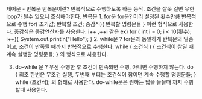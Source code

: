 제어문 - 반복문
반복문이란? 반복적으로 수행하도록 하는 동작.
조건을 잘못 걸면 무한 loop가 될수 있으니 조심해야한다.
반복문 1. for문 
for문? 미리 설정된 횟수만큼 반복적으로 수행
for( 초기값; 반복할 조건; 증감식){
	반복할 명령문들
}  이런 형식으로 사용한다. 증감식은 증감연산자를 사용한다. i++ ,++i 같은 ex)
for ( int i = 0; i < 10(횟수); i++){
 System.out.println("Hello");
} 
2. while문 ? for문과 동일하게 반복문의 일종이고, 조건이 만족될 때까지 반복적으로 수행한다.
while ( 조건식 ) {
조건식이 참일 때 계속 실행할 명령문들;
} 의 형식으로 사용한다. 

3. do-while 문 ? 우선 수행한 후 조건이 만족되면 수행, 아니면 수행하지 않는다.
do {
       최초 한번은 무조건 실행, 두번째 부터는 조건식이 참이면 계속 수행할 명령문들;
} while (조건식); 의 형태로 사용한다. do-while문은 원하는 답을 들을때 까지 수행할때 사용한다.